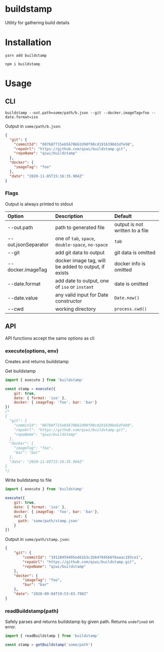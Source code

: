 # buildstamp
Utility for gathering build details
# Installation
```shell script
yarn add buildstamp
```
```shell script
npm i buildstamp
```
# Usage
## CLI
```shell script
buildstamp --out.path=some/path/b.json --git --docker.imageTag=foo --date.format=iso
```
Output in `some/path/b.json`:
```json
{
  "git": {
    "commitId": "007b8f715eb5670662d90f90cd1916398d1dfe98",
    "repoUrl": "https://github.com/qiwi/buildstamp.git",
    "repoName": "qiwi/buildstamp"
  },
  "docker": {
    "imageTag": "foo"
  },
  "date": "2020-11-05T15:16:35.904Z"
}
```
### Flags
Output is always printed to stdout

| Option              | Description                                             | Default                                |
|:--------------------|:--------------------------------------------------------|:---------------------------------------|
| --out.path          | path to generated file                                  | output is not written to a file        |
| --out.jsonSeparator | one of `tab`, `space`, `double-space`, `no-space`       | `tab`                                  |
| --git               | add git data to output                                  | git data is omitted                    |
| --docker.imageTag   | docker image tag, will be added to output, if exists    | docker info is omitted                 |
| --date.format       | add date to output, one of `iso` or `instant`           | date is omitted                        |
| --date.value        | any valid input for Date constructor                    | `Date.now()`                           |
| --cwd               | working directory                                       | `process.cwd()`                        |

## API
API functions accept the same options as cli
### execute(options, env)
Creates and returns buildstamp

Get buildstamp
```javascript
import { execute } from 'buildstamp'

const stamp = execute({
    git: true,
    date: { format: 'iso' },
    docker: { imageTag: 'foo', bar: 'bar'}
})
/*
{
  "git": {
    "commitId": "007b8f715eb5670662d90f90cd1916398d1dfe98",
    "repoUrl": "https://github.com/qiwi/buildstamp.git",
    "repoName": "qiwi/buildstamp"
  },
  "docker": {
    "imageTag": "foo".
    "bar": "bar"
  },
  "date": "2020-11-05T15:16:35.904Z"
}
*/
```
Write buildstamp to file
```javascript
import { execute } from 'buildstamp'

execute({
    git: true,
    date: { format: 'iso' },
    docker: { imageTag: 'foo', bar: 'bar'},
    out: {
      path: 'some/path/stamp.json'
    }
})
```
Output in `some/path/stamp.json`:
```json
{
	"git": {
		"commitId": "19128459495e461b3c2b64704566f6aaac193ce1",
		"repoUrl": "https://github.com/qiwi/buildstamp.git",
		"repoName": "qiwi/buildstamp"
	},
	"docker": {
		"imageTag": "foo",
		"bar": "bar"
	},
	"date": "2020-09-04T19:53:03.790Z"
}
```
### readBuildstamp(path)
Safely parses and returns buildstamp by given path. Returns `undefined` on error.
```javascript
import { readBuildstamp } from 'buildstamp'

const stamp = getBuildstamp('some/path')
```

